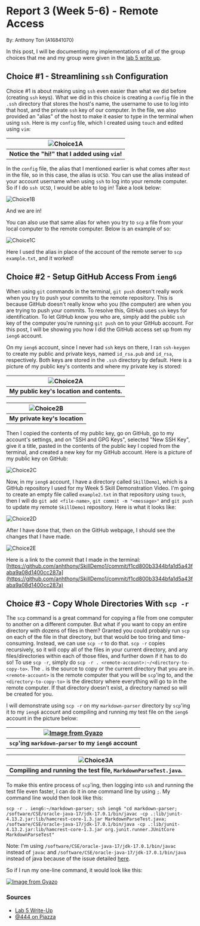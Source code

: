 # **Report 3 (Week 5-6) - Remote Access**

<font size= "2">By: Anthony Ton (A16841070)</font>

In this post, I will be documenting my implementations of all of the group choices that me and my group were given in the [lab 5 write up](https://docs.google.com/document/d/1NQ17hecUPFKeoFyrEvK9DBlCS1JkDbMW6Ygrf_CJJJU/edit).

## Choice #1 - Streamlining ```ssh``` Configuration

Choice #1 is about making using ```ssh``` even easier than what we did before (creating ```ssh``` keys). What we did in this choice is creating a ```config``` file in the ```.ssh``` directory that stores the host's name, the username to use to log into that host, and the private ```ssh``` key of our computer. In the file, we also provided an "alias" of the host to make it easier to type in the terminal when using ```ssh```. Here is my ```config``` file, which I created using ```touch``` and edited using ```vim```:

| ![Choice1A](Choice1A.png) |
|:--:|
| <b>Notice the "hi!" that I added using ```vim```!</b>|

In the ```config``` file, the alias that I mentioned earlier is what comes after ```Host``` in the file, so in this case, the alias is ```UCSD```. You can use the alias instead of your account username when using ```ssh``` to log into your remote computer. So if I do ```ssh UCSD```, I would be able to log in! Take a look below:

![Choice1B](Choice1B.png)

And we are in!

You can also use that same alias for when you try to ```scp``` a file from your local computer to the remote computer. Below is an example of so:

![Choice1C](Choice1C.png)

Here I used the alias in place of the account of the remote server to ```scp example.txt```, and it worked!

## Choice #2 - Setup GitHub Access From ```ieng6```

When using ```git``` commands in the terminal, ```git push``` doesn't really work when you try to push your commits to the remote repository. This is because GitHub doesn't really know who you (the computer) are when you are trying to push your commits. To resolve this, GitHub uses ```ssh``` keys for identification. To let GitHub know you who are, simply add the public ```ssh``` key of the computer you're running ```git push``` on to your GitHub account. For this post, I will be showing you how I did the GitHub access set up from my ```ieng6``` account.

On my ```ieng6``` account, since I never had ```ssh``` keys on there, I ran ```ssh-keygen``` to create my public and private keys, named ```id_rsa.pub``` and ```id_rsa```, respectively. Both keys are stored in the ```.ssh``` directory by default. Here is a picture of my public key's contents and where my private key is stored:

| ![Choice2A](Choice2A.png) |
|:--:|
| <b>My public key's location and contents.</b>|


| ![Choice2B](Choice2B.png) |
|:--:|
| <b>My private key's location</b>|


Then I copied the contents of my public key, go on GitHub, go to my account's settings, and on "SSH and GPG Keys", selected "New SSH Key", give it a title, pasted in the contents of the public key I copied from the terminal, and created a new key for my GitHub account. Here is a picture of my public key on GitHub: 

![Choice2C](Choice2C.png)

Now, in my ```ieng6``` account, I have a directory called ```SkillDemo1```, which is a GitHub repository I used for my Week 5 Skill Demonstration Video. I'm going to create an empty file called ```example2.txt``` in that repository using ```touch```, then I will do ```git add <file-name>```, ```git commit -m "<message>"``` and ```git push``` to update my remote ```SkillDemo1``` repository. Here is what it looks like:

![Choice2D](Choice2D.png)

After I have done that, then on the GitHub webpage, I should see the changes that I have made.

![Choice2E](Choice2E.png)

Here is a link to the commit that I made in the terminal: [https://github.com/anhthony/SkillDemo1/commit/f1cd800b3344bfa1d5a43faba9a08d1400cc287a](https://github.com/anhthony/SkillDemo1/commit/f1cd800b3344bfa1d5a43faba9a08d1400cc287a)

## Choice #3 - Copy Whole Directories With ```scp -r```

The ```scp``` command is a great command for copying a file from one computer to another on a different computer. But what if you want to copy an entire directory with dozens of files in them? Granted you could probably run ```scp``` on each of the file in that directory, but that would be too tiring and time-consuming. Instead, we can use ```scp -r``` to do that. ```scp -r``` copies recursively, so it will copy all of the files in your current directory, and any files/directories within each of those files, and further down if it has to do so! To use ```scp -r```, simply do ```scp -r . <remote-account>:~/<directory-to-copy-to>```. The ```.``` is the source to copy or the current directory that you are in. ```<remote-account>``` is the remote computer that you will be ```scp```'ing to, and the ```<directory-to-copy-to>``` is the directory where everything will go to in the remote computer. If that directory doesn't exist, a directory named so will be created for you.

I will demonstrate using ```scp -r``` on my ```markdown-parser``` directory by ```scp```'ing it to my ```ieng6``` account and compiling and running my test file on the ```ieng6``` account in the picture below:

| [![Image from Gyazo](https://i.gyazo.com/d30e73e04ba097e3896ee293a2f454a0.gif)](https://gyazo.com/d30e73e04ba097e3896ee293a2f454a0) |
|:--:|
| <b>```scp```'ing ```markdown-parser``` to my ```ieng6``` account</b>|

| ![Choice3A](Choice3A.png) |
|:--:|
| <b>Compiling and running the test file, ```MarkdownParseTest.java```.</b>|

To make this entire process of ```scp```'ing, then logging into ```ssh``` and running the test file even faster, I can do it in one command line by using ```;```. My command line would then look like this: 
```
scp -r . ieng6:~/markdown-parser; ssh ieng6 "cd markdown-parser; /software/CSE/oracle-java-17/jdk-17.0.1/bin/javac -cp .:lib/junit-4.13.2.jar:lib/hamcrest-core-1.3.jar MarkdownParseTest.java; /software/CSE/oracle-java-17/jdk-17.0.1/bin/java -cp .:lib/junit-4.13.2.jar:lib/hamcrest-core-1.3.jar org.junit.runner.JUnitCore MarkdownParseTest"
```

Note: I'm using ```/software/CSE/oracle-java-17/jdk-17.0.1/bin/javac``` instead of ```javac``` and 
```/software/CSE/oracle-java-17/jdk-17.0.1/bin/java``` instead of java because of the issue detailed [here](https://piazza.com/class/l0lgl3r7ph370k?cid=444).

So if I run my one-line command, it would look like this:

[![Image from Gyazo](https://i.gyazo.com/c1cd535732df09d9d84c4492701a1630.gif)](https://gyazo.com/c1cd535732df09d9d84c4492701a1630)

### Sources
* [Lab 5 Write-Up](https://docs.google.com/document/d/1NQ17hecUPFKeoFyrEvK9DBlCS1JkDbMW6Ygrf_CJJJU/edit?usp=sharing)
* [@444 on Piazza](https://piazza.com/class/l0lgl3r7ph370k?cid=444)